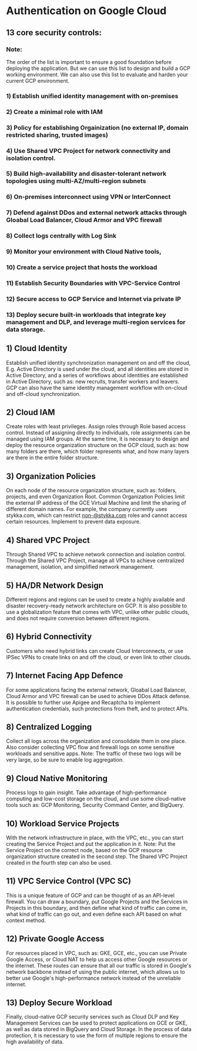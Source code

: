 # Authentication on Google Cloud

## 13 core security controls:
### Note: 
The order of the list is important to ensure a good foundation before deploying the application. 
But we can use this list to design and build a GCP working environment. 
We can also use this list to evaluate and harden your current GCP environment.

### 1) Establish unified identity management with on-premises
### 2) Create a minimal role with IAM
### 3) Policy for establishing Orgainization (no external IP, domain restricted sharing, trusted images)
### 4) Use Shared VPC Project for network connectivity and isolation control.
### 5) Build high-availability and disaster-tolerant network topologies using multi-AZ/multi-region subnets
### 6) On-premises interconnect using VPN or InterConnect
### 7) Defend against DDos and external network attacks through Gloabal Load Balancer, Cloud Armor and VPC firewall
### 8) Collect logs centrally with Log Sink
### 9) Monitor your environment with Cloud Native tools,
### 10) Create a service project that hosts the workload
### 11) Establish Security Boundaries with VPC-Service Control
### 12) Secure access to GCP Service and Internet via private IP
### 13) Deploy secure built-in workloads that integrate key management and DLP, and leverage multi-region services for data storage.


## 1) Cloud Identity
Establish unified identity synchronization management on and off the cloud,
E.g. Active Directory is used under the cloud, and all identities are stored in Active Directory, and a series of workflows about identities are established in Active Directory, such as: new recruits, transfer workers and leavers. 
GCP can also have the same identity management workflow with on-cloud and off-cloud synchronization.

## 2) Cloud IAM
Create roles with least privileges.
Assign roles through Role based access control.
Instead of assigning directly to individuals, role assignments can be managed using IAM groups.
At the same time, it is necessary to design and deploy the resource organization structure on the GCP cloud, such as: how many folders are there, which folder represents what, and how many layers are there in the entire folder structure.

## 3) Organization Policies
On each node of the resource organization structure, such as: folders, projects, and even Organization Root. Common Organization Policies limit the external IP address of the GCE Virtual Machine and limit the sharing of different domain names. For example, the company currently uses stykka.com, which can restrict non-@stykka.com roles and cannot access certain resources. Implement to prevent data exposure.

## 4) Shared VPC Project
Through Shared VPC to achieve network connection and isolation control. Through the Shared VPC Project, manage all VPCs to achieve centralized management, isolation, and simplified network management.

## 5) HA/DR Network Design
Different regions and regions can be used to create a highly available and disaster recovery-ready network architecture on GCP. It is also possible to use a globalization feature that comes with VPC, unlike other public clouds, and does not require conversion between different regions.

## 6) Hybrid Connectivity
Customers who need hybrid links can create Cloud Interconnects, or use IPSec VPNs to create links on and off the cloud, or even link to other clouds.

## 7) Internet Facing App Defence
For some applications facing the external network, Gloabal Load Balancer, Cloud Armor and VPC firewall can be used to achieve DDos Attack defense. It is possible to further use Apigee and Recaptcha to implement authentication credentials, such protections from theft, and to protect APIs.

## 8) Centralized Logging
Collect all logs across the organization and consolidate them in one place. Also consider collecting VPC flow and firewall logs on some sensitive workloads and sensitive apps. Note: The traffic of these two logs will be very large, so be sure to enable log aggregation.

## 9) Cloud Native Monitoring
Process logs to gain insight. Take advantage of high-performance computing and low-cost storage on the cloud, and use some cloud-native tools such as: GCP Monitoring, Security Command Center, and BigQuery.

## 10) Workload Service Projects
With the network infrastructure in place, with the VPC, etc., you can start creating the Service Project and put the application in it. Note: Put the Service Project on the correct node, based on the GCP resource organization structure created in the second step. The Shared VPC Project created in the fourth step can also be used.

## 11) VPC Service Control (VPC SC)
This is a unique feature of GCP and can be thought of as an API-level firewall. You can draw a boundary, put Google Projects and the Services in Projects in this boundary, and then define what kind of traffic can come in, what kind of traffic can go out, and even define each API based on what context method.

## 12) Private Google Access
For resources placed in VPC, such as: GKE, GCE, etc., you can use Private Google Access, or Cloud NAT to help us access other Google resources or the internet. These routes can ensure that all our traffic is stored in Google's network backbone instead of using the public internet, which allows us to better use Google's high-performance network instead of the unreliable internet.

## 13) Deploy Secure Workload
Finally, cloud-native GCP security services such as Cloud DLP and Key Management Services can be used to protect applications on GCE or GKE, as well as data stored in BigQuery and Cloud Storage. In the process of data protection, it is necessary to use the form of multiple regions to ensure the high availability of data.
